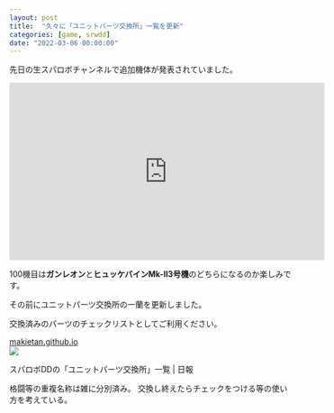 ```yaml
---
layout: post
title:  "久々に「ユニットパーツ交換所」一覧を更新"
categories: [game, srwdd]
date: "2022-03-06 00:00:00"
---
```


先日の生スパロボチャンネルで追加機体が発表されていました。

<div class="google">
<iframe width="560" height="315" src="https://www.youtube.com/embed/WQPHVoyL9hA" title="YouTube video player" frameborder="0" allow="accelerometer; autoplay; clipboard-write; encrypted-media; gyroscope; picture-in-picture" allowfullscreen></iframe>
</div>

100機目は**ガンレオン**と**ヒュッケバインMk-Ⅱ3号機**のどちらになるのか楽しみです。

その前にユニットパーツ交換所の一蘭を更新しました。

交換済みのパーツのチェックリストとしてご利用ください。


<div class="card">
  <a href="https://makietan.github.io/game/srwdd/2021/10/03/report2.html"></a>
  <div class="card__header">
    <a href="https://makietan.github.io/game/srwdd/2021/10/03/report2.html">makietan.github.io</a>
  </div>
  <div class="card__image">
    <img src="https://makietan.github.io/assets/thumbnail/logo.png">
  </div>
  <div class="card__title">
    <p>スパロボDDの「ユニットパーツ交換所」一覧 | 日報</p>
  </div>
  <div class="card__description">
    <p>格闘等の重複名称は雑に分別済み。 交換し終えたらチェックをつける等の使い方を考えている。</p>
  </div>
</div>

